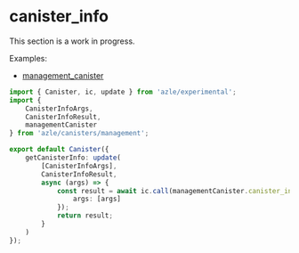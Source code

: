 # canister_info

This section is a work in progress.

Examples:

- [management_canister](https://github.com/demergent-labs/azle/tree/main/examples/management_canister)

```typescript
import { Canister, ic, update } from 'azle/experimental';
import {
    CanisterInfoArgs,
    CanisterInfoResult,
    managementCanister
} from 'azle/canisters/management';

export default Canister({
    getCanisterInfo: update(
        [CanisterInfoArgs],
        CanisterInfoResult,
        async (args) => {
            const result = await ic.call(managementCanister.canister_info, {
                args: [args]
            });
            return result;
        }
    )
});
```
